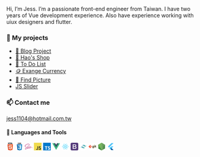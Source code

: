 Hi, I’m Jess. I’m a passionate front-end engineer from Taiwan. I have two years of Vue development experience. Also have experience working with uiux designers and flutter.


### 💾 My projects
- [📃 Blog Project](https://social-web-14759.web.app/)
- [🛒 Hao's Shop](https://vue-shopping-topaz.vercel.app/#/)
- [📒 To Do List](https://jess1104.github.io/vue_todolist/#/)
- [🪙 Exange Currency](https://jess1104.github.io/exange_currency/)
- [🗾 Find Picture](https://jess1104.github.io/react_pic/)
- [JS Slider](https://jess1104.github.io/slider/)

<!-- - [🚌 Bus Timetable](https://github.com/ChangChiao/bus_timetable)
- [🏞 Tai Walk](https://github.com/ChangChiao/react_attractions)
- [♠ FreeCell](https://github.com/ChangChiao/freeCell)
- [🚲 Bike Fun](https://github.com/ChangChiao/vue_youbike)
- [🐘 Dark_chess](https://github.com/ChangChiao/dark_chess)
- [💿 MusicPlayer](https://github.com/ChangChiao/music_player)
- [🗺 MaskMap](https://github.com/ChangChiao/mask_map)
- [☁ Weather Box](https://github.com/ChangChiao/weather_box)
- [🍅 Pomodoro](https://github.com/ChangChiao/pomodoro)
 -->
### 📫 Contact me 
<jess1104@hotmail.com.tw>

#### 🔧  Languages and Tools


<code><img height="20" src="https://raw.githubusercontent.com/github/explore/80688e429a7d4ef2fca1e82350fe8e3517d3494d/topics/html/html.png"></code>
<code><img height="20" src="https://raw.githubusercontent.com/github/explore/80688e429a7d4ef2fca1e82350fe8e3517d3494d/topics/css/css.png"></code>
<code><img height="20" src="https://raw.githubusercontent.com/github/explore/80688e429a7d4ef2fca1e82350fe8e3517d3494d/topics/sass/sass.png"></code>
<code><img height="20" src="https://raw.githubusercontent.com/github/explore/80688e429a7d4ef2fca1e82350fe8e3517d3494d/topics/javascript/javascript.png"></code>
<code><img height="20" src="https://raw.githubusercontent.com/github/explore/80688e429a7d4ef2fca1e82350fe8e3517d3494d/topics/typescript/typescript.png"></code>
<code><img height="20" src="https://raw.githubusercontent.com/github/explore/80688e429a7d4ef2fca1e82350fe8e3517d3494d/topics/vue/vue.png"></code>
<code><img height="20" src="https://raw.githubusercontent.com/github/explore/80688e429a7d4ef2fca1e82350fe8e3517d3494d/topics/react/react.png"></code>
<code><img height="20" src="https://raw.githubusercontent.com/github/explore/80688e429a7d4ef2fca1e82350fe8e3517d3494d/topics/bootstrap/bootstrap.png"></code>
<code><img height="20" src="https://raw.githubusercontent.com/github/explore/80688e429a7d4ef2fca1e82350fe8e3517d3494d/topics/tailwind/tailwind.png"></code>
<code><img height="20" src="https://raw.githubusercontent.com/github/explore/80688e429a7d4ef2fca1e82350fe8e3517d3494d/topics/git/git.png"></code>
<code><img height="20" src="https://raw.githubusercontent.com/github/explore/80688e429a7d4ef2fca1e82350fe8e3517d3494d/topics/nodejs/nodejs.png"></code>
<code><img height="20" src="https://raw.githubusercontent.com/github/explore/80688e429a7d4ef2fca1e82350fe8e3517d3494d/topics/flutter/flutter.png"></code>
